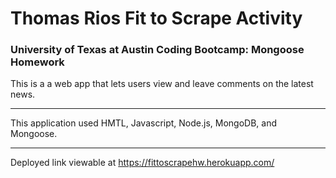 # Thomas Rios Fit to Scrape Activity

### University of Texas at Austin Coding Bootcamp: Mongoose Homework


This is a a web app that lets users view and leave comments on the latest news.

---

This application used HMTL, Javascript, Node.js, MongoDB, and Mongoose.

---

Deployed link viewable at https://fittoscrapehw.herokuapp.com/
